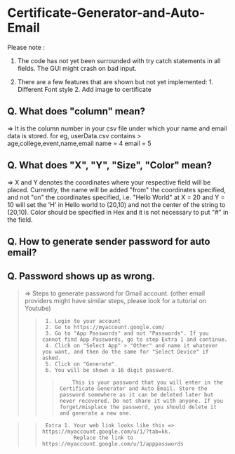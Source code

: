# Certificate-Generator-and-Auto-Email

Please note :
  1. The code has not yet been surrounded with try catch statements in all fields. The GUI might crash on bad input.
  
  2. There are a few features that are shown but not yet implemented:
    1. Different Font style
    2. Add image to certificate
    
## Q. What does "column" mean?
=> It is the column number in your csv file under which your name and email data is stored.
  for eg, 
          userData.csv contains > age,college,event,name,email
          name = 4
          email = 5

## Q. What does "X", "Y", "Size", "Color" mean?
=> X and Y denotes the coordinates where your respective field will be placed. Currently, the name will be added "from" the coordinates specified, and not "on" the coordinates specified, i.e. "Hello World" at X = 20 and Y = 10 will set the 'H' in Hello world to (20,10) and not the center of the string to (20,10).
   Color should be specified in Hex and it is not necessary to put "#" in the field.
   
## Q. How to generate sender password for auto email?
## Q. Password shows up as wrong.
> => Steps to generate password for Gmail account. (other email providers might have similar steps, please look for a tutorial on Youtube)
>>      1. Login to your account
>>      2. Go to https://myaccount.google.com/
>>      3. Go to "App Passwords" and not "Passwords". If you cannot find App Passwords, go to step Extra 1 and continue.
>>      4. Click on "Select App" > "Other" and name it whatever you want, and then do the same for "Select Device" if asked.
>>      5. Click on "Generate".
>>      6. You will be shown a 16 digit password.
>>>         This is your password that you will enter in the Certificate Generator and Auto Email. Store the password somewhere as it can be deleted later but never recovered. Do not share it with anyone. If you forget/misplace the password, you should delete it and generate a new one.
      
>>      Extra 1. Your web link looks like this => https://myaccount.google.com/u/1/?tab=kk.
>>               Replace the link to https://myaccount.google.com/u/1/apppasswords
                          
